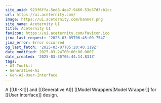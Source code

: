 ```yaml
---
site_uuid: 923f6ffa-5ed8-4ea7-9460-53e37d3cb1cc
url: https://ui.aceternity.com/
image: https://ui.aceternity.com/banner.png
site_name: Aceternity UI
title: Aceternity UI
favicon: https://ui.aceternity.com/favicon.ico
jina_last_request: '2025-03-09T06:45:00.754Z'
jina_error: Error occurred
og_last_fetch: '2025-03-07T05:20:40.119Z'
date_modified: 2025-03-24T00:00:00.000Z
date_created: '2025-03-30T05:44:14.831Z'
tags:
- AI-Toolkit
- Generative-AI
- Gen-Ai-User-Interface
---
```









A [[UI-Kit]] and [[Generative AI]] [[Model Wrappers|Model Wrapper]] for [[User Interface]] design.

